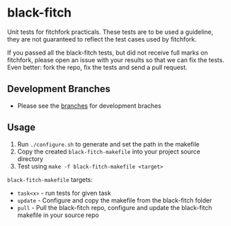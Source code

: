 black-fitch
===========

Unit tests for fitchfork practicals. These tests are to be used a guideline, they are not guaranteed
to reflect the test cases used by fitchfork.

If you passed all the black-fitch tests, but did not receive full marks on fitchfork, please
open an issue with your results so that we can fix the tests.
Even better: fork the repo, fix the tests and send a pull request.

## Development Branches
- Please see the [branches](https://github.com/egeldenhuys/black-fitch/branches) for development braches

## Usage
1. Run `./configure.sh` to generate and set the path in the makefile
2. Copy the created `black-fitch-makefile` into your project source directory
3. Test using `make -f black-fitch-makefile <target>`

`black-fitch-makefile` targets:
- `task<x>` - run tests for given task
- `update` - Configure and copy the makefile from the black-fitch folder
- `pull` - Pull the black-fitch repo, configure and update the black-fitch makefile in your source repo
